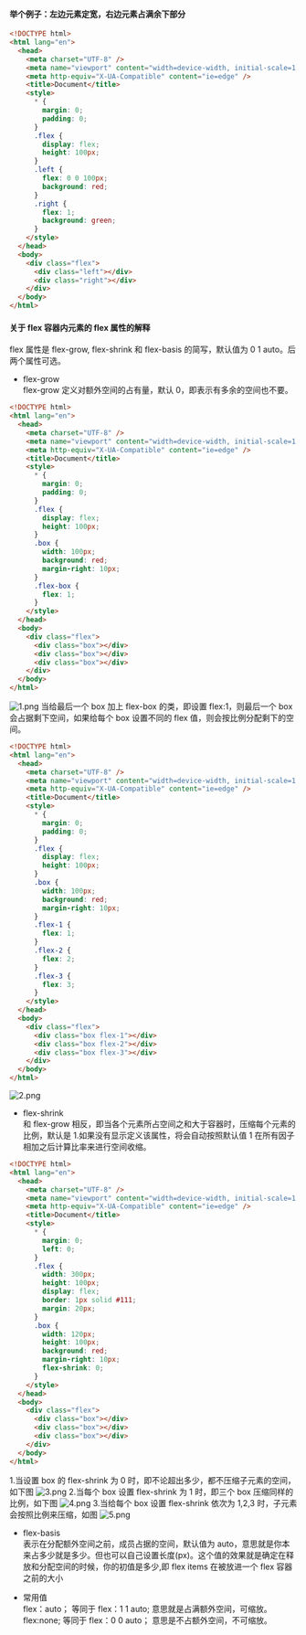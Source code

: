 #### 举个例子：左边元素定宽，右边元素占满余下部分

```html
<!DOCTYPE html>
<html lang="en">
  <head>
    <meta charset="UTF-8" />
    <meta name="viewport" content="width=device-width, initial-scale=1.0" />
    <meta http-equiv="X-UA-Compatible" content="ie=edge" />
    <title>Document</title>
    <style>
      * {
        margin: 0;
        padding: 0;
      }
      .flex {
        display: flex;
        height: 100px;
      }
      .left {
        flex: 0 0 100px;
        background: red;
      }
      .right {
        flex: 1;
        background: green;
      }
    </style>
  </head>
  <body>
    <div class="flex">
      <div class="left"></div>
      <div class="right"></div>
    </div>
  </body>
</html>
```

#### 关于 flex 容器内元素的 flex 属性的解释

flex 属性是 flex-grow, flex-shrink 和 flex-basis 的简写，默认值为 0 1 auto。后两个属性可选。

- flex-grow<br>
  flex-grow 定义对额外空间的占有量，默认 0，即表示有多余的空间也不要。

```html
<!DOCTYPE html>
<html lang="en">
  <head>
    <meta charset="UTF-8" />
    <meta name="viewport" content="width=device-width, initial-scale=1.0" />
    <meta http-equiv="X-UA-Compatible" content="ie=edge" />
    <title>Document</title>
    <style>
      * {
        margin: 0;
        padding: 0;
      }
      .flex {
        display: flex;
        height: 100px;
      }
      .box {
        width: 100px;
        background: red;
        margin-right: 10px;
      }
      .flex-box {
        flex: 1;
      }
    </style>
  </head>
  <body>
    <div class="flex">
      <div class="box"></div>
      <div class="box"></div>
      <div class="box"></div>
    </div>
  </body>
</html>
```

![1.png](https://upload-images.jianshu.io/upload_images/13613564-e4d5a82c13789c8d.png?imageMogr2/auto-orient/strip%7CimageView2/2/w/1240)
当给最后一个 box 加上 flex-box 的类，即设置 flex:1，则最后一个 box 会占据剩下空间，如果给每个 box 设置不同的 flex 值，则会按比例分配剩下的空间。

```html
<!DOCTYPE html>
<html lang="en">
  <head>
    <meta charset="UTF-8" />
    <meta name="viewport" content="width=device-width, initial-scale=1.0" />
    <meta http-equiv="X-UA-Compatible" content="ie=edge" />
    <title>Document</title>
    <style>
      * {
        margin: 0;
        padding: 0;
      }
      .flex {
        display: flex;
        height: 100px;
      }
      .box {
        width: 100px;
        background: red;
        margin-right: 10px;
      }
      .flex-1 {
        flex: 1;
      }
      .flex-2 {
        flex: 2;
      }
      .flex-3 {
        flex: 3;
      }
    </style>
  </head>
  <body>
    <div class="flex">
      <div class="box flex-1"></div>
      <div class="box flex-2"></div>
      <div class="box flex-3"></div>
    </div>
  </body>
</html>
```

![2.png](https://upload-images.jianshu.io/upload_images/13613564-9df7eea1d34f3ff7.png?imageMogr2/auto-orient/strip%7CimageView2/2/w/1240)

- flex-shrink<br>
  和 flex-grow 相反，即当各个元素所占空间之和大于容器时，压缩每个元素的比例，默认是 1.如果没有显示定义该属性，将会自动按照默认值 1 在所有因子相加之后计算比率来进行空间收缩。

```html
<!DOCTYPE html>
<html lang="en">
  <head>
    <meta charset="UTF-8" />
    <meta name="viewport" content="width=device-width, initial-scale=1.0" />
    <meta http-equiv="X-UA-Compatible" content="ie=edge" />
    <title>Document</title>
    <style>
      * {
        margin: 0;
        left: 0;
      }
      .flex {
        width: 300px;
        height: 100px;
        display: flex;
        border: 1px solid #111;
        margin: 20px;
      }
      .box {
        width: 120px;
        height: 100px;
        background: red;
        margin-right: 10px;
        flex-shrink: 0;
      }
    </style>
  </head>
  <body>
    <div class="flex">
      <div class="box"></div>
      <div class="box"></div>
      <div class="box"></div>
    </div>
  </body>
</html>
```

1.当设置 box 的 flex-shrink 为 0 时，即不论超出多少，都不压缩子元素的空间，如下图
![3.png](https://upload-images.jianshu.io/upload_images/13613564-5801f72d239dcdd8.png?imageMogr2/auto-orient/strip%7CimageView2/2/w/1240) 2.当每个 box 设置 flex-shrink 为 1 时，即三个 box 压缩同样的比例，如下图
![4.png](https://upload-images.jianshu.io/upload_images/13613564-0208796b24e54aab.png?imageMogr2/auto-orient/strip%7CimageView2/2/w/1240) 3.当给每个 box 设置 flex-shrink 依次为 1,2,3 时，子元素会按照比例来压缩，如图
![5.png](https://upload-images.jianshu.io/upload_images/13613564-80fb6f12c9f5faa8.png?imageMogr2/auto-orient/strip%7CimageView2/2/w/1240)

- flex-basis<br>
  表示在分配额外空间之前，成员占据的空间，默认值为 auto，意思就是你本来占多少就是多少。但也可以自己设置长度(px)。这个值的效果就是确定在释放和分配空间的时候，你的初值是多少,即 flex items 在被放进一个 flex 容器之前的大小

- 常用值<br>
  flex：auto； 等同于 flex：1 1 auto; 意思就是占满额外空间，可缩放。<br>
  flex:none; 等同于 flex：0 0 auto； 意思是不占额外空间，不可缩放。
